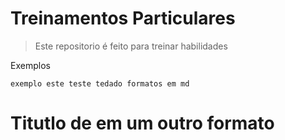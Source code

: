<h1>Treinamentos Particulares</h1>


>Este repositorio é feito para treinar habilidades 

Exemplos

```
exemplo este teste tedado formatos em md
```

# Titutlo de em um outro formato 
